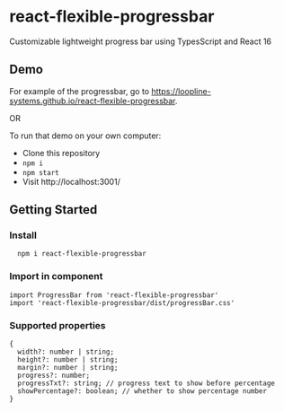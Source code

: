 # react-flexible-progressbar

Customizable lightweight progress bar using TypesScript and React 16

## Demo

For example of the progressbar, go to https://loopline-systems.github.io/react-flexible-progressbar.

OR

To run that demo on your own computer:
* Clone this repository
* `npm i`
* `npm start`
* Visit http://localhost:3001/

## Getting Started
### Install
```
  npm i react-flexible-progressbar
```

### Import in component
```
import ProgressBar from 'react-flexible-progressbar'
import 'react-flexible-progressbar/dist/progressBar.css'
```

### Supported properties
```
{
  width?: number | string;
  height?: number | string;
  margin?: number | string;
  progress?: number;
  progressTxt?: string; // progress text to show before percentage
  showPercentage?: boolean; // whether to show percentage number
}
```
